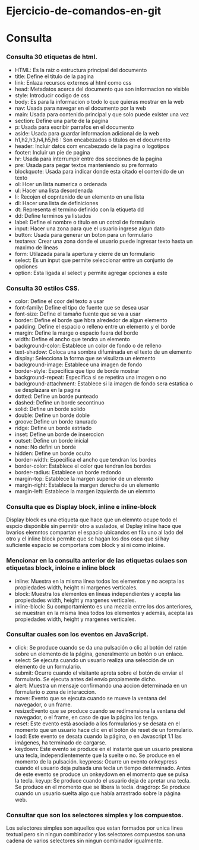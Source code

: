# Ejercicio-de-comandos-en-git
# Consulta




### Consulta 30 etiquetas de html.
 
 - HTML:   Es la raiz o estructura principal del documento
- title:  Define el titulo de la pagina  
- link:  Enlaza recursos externos al html como css
- head: Metadatos acerca del documento que son informacion no visible  
- style: Introducir codigo de css
- body: Es para la informacion o todo lo que quieras mostrar en la web
- nav: Usada para navegar en el documento por la web
- main: Usada para contenido principal y que solo puede exister una vez
- section: Define una parte de la pagina
- p: Usada para escribir parrafos en el documento
- aside: Usada para guardar informacion adicional de la web
- h1,h2,h3,h4,h5,h6 : Son encabezados o titulos en el documento
- header: Incluir datos com encabezado de la pagina o logotipos 
- footer: Incluir un pie de pagina
- hr: Usada para interrumpir entre dos secciones de la pagina 
- pre: Usada para pegar textos manteniendo su pre formato
- blockquote: Usada para indicar donde esta citado el contenido de un texto
- ol: Hcer un lista numerica o ordenada
- ul: Hacer una lista desordenada
- li: Recojen el copntenido de un elemento en una lista 
- dl: Hacer una lista de definiciones 
- dt: Representa el termino definido con la etiqueta dd
- dd: Define terminos ya listados 
- label: Define el nombre o titulo en un cotrol de formulario
- input: Hacer una zona para que el usuario ingrese algun dato 
- button: Usada para generar un boton para un formulario
- textarea: Crear una zona donde el usuario puede ingresar texto hasta un maximo de lineas
- form: Utilazada para la apertura y cierre de un formulario 
- select: Es un input que permite seleccionar entre un conjunto de opciones  
- option: Esta ligada al select y permite agregar opciones a este 




### Consulta 30 estilos CSS.

-  color: Define el coor del texto a usar  
-  font-family: Define el tipo de fuente que se desea usar 
-  font-size: Define el tamaño fuente que se va a usar 
-  border: Define el borde que hbra alrededor de algun elemento 
-  padding: Define el espacio o relleno entre un elemento y el borde
-  margin: Define la marge o espacio fuera del borde 
-  width: Define el ancho que tendra un elemento
-  background-color: Establece un color de fondo o de relleno
-  text-shadow: Coloca una sombra difuminada en el texto de un elemento
-  display: Selecciona la forma que se visulizra un elemento
-  background-image: Establece una imagen de fondo
-  border-style: Especifica que tipo de borde mostrar 
-  background-repeat: Especifica si se repetira una imagen o no
-  background-attachment: Establece si la imagen de fondo sera estatica o se desplazara en la pagina 
-  dotted: Define un borde punteado
-  dashed: Define un borde secontinuo
-  solid: Define un borde solido
-  double: Define un borde doble
-  groove:Define un borde ranurado 
-  ridge: Define un borde estriado
-  inset: Define un borde de inserccion 
-  outset: Define un borde inicial
-  none: No defini un borde 
-  hidden: Define un borde oculto
-  border-width: Especifica el ancho que tendran los bordes
-  border-color: Establece el color que tendran los bordes 
-  border-radius: Establece un borde redondo 
-  margin-top: Establece la margen superior de un elemnto
-  margin-right: Establece la margen derecha de un elemento
-  margin-left: Establece la margen izquierda de un elemnto
     
     
     
     
### Consulta que es Display block, inline e inline-block

Display block es una etiqueta que hace que un elemnto ocupe todo el espcio dispónible sin permitir otro a suslados, el Dsplay inline hace que bvarios elemntos compartan el espacio ubicandos en fila uno al lado del otro y el inline block permite que se hagan los dos osea que si hay suficiente espacio se comportara com block y si ni como inloine.




### Mencionar en la consulta anterior de las etiquetas culaes son etiquetas block, inloine e inline block

- inline: Muestra en la misma línea todos los elementos y no acepta las propiedades width, height ni margenes verticales.
- block: Muestra los elementos en líneas independientes y acepta las propiedades width, height y margenes verticales.
- inline-block: Su comportamiento es una mezcla entre los dos anteriores, se muestran en la misma línea todos los elementos y además, acepta las propiedades width, height y margenes verticales.



### Consultar cuales son los eventos en JavaScript.

- click: Se produce cuando se da una pulsación o clic al botón del ratón sobre un elemento de la página, generalmente un botón o un enlace.
- select: Se ejecuta cuando un usuario realiza una selección de un elemento de un formulario.
- submit: Ocurre cuando el visitante apreta sobre el botón de enviar el formulario. Se ejecuta antes del envío propiamente dicho.
- alert: Muestra un mensaje confirmando una accion determinada en un formulario o zona de interaccion.
- move: Evento que se ejecuta cuando se mueve la ventana del navegador, o un frame.
- resize:Evento que se produce cuando se redimensiona la ventana del navegador, o el frame, en caso de que la página los tenga.
- reset: Este evento está asociado a los formularios y se desata en el momento que un usuario hace clic en el botón de reset de un formulario.
- load: Este evento se desata cuando la página, o en Javascript 1.1 las imágenes, ha terminado de cargarse.
- keydown: Este evento se produce en el instante que un usuario presiona una tecla, independientemente que la suelte o no. Se produce en el momento de la pulsación.
keypress: Ocurre un evento onkeypress cuando el usuario deja pulsada una tecla un tiempo determinado. Antes de este evento se produce un onkeydown en el momento que se pulsa la tecla.
keyup: Se produce cuando el usuario deja de apretar una tecla. Se produce en el momento que se libera la tecla.
dragdrop: Se produce cuando un usuario suelta algo que había arrastrado sobre la página web.




### Consultar que son los selectores simples y los compuestos.

Los selectores simples son aquellos que estan formados por unica linea textual pero sin ningun combinador y los selectores compuestos son una cadena de varios selectores sin ningun combinador igualmente.
